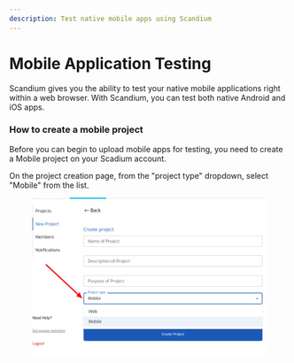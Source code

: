 ```yaml
---
description: Test native mobile apps using Scandium
---
```


# Mobile Application Testing

Scandium gives you the ability to test your native mobile applications right within a web browser. With Scandium, you can test both native Android and iOS apps.

### How to create a mobile project

Before you can begin to upload mobile apps for testing, you need to create a Mobile project on your Scadium account.

On the project creation page, from the "project type" dropdown, select "Mobile" from the list.

<figure><img src=".gitbook/assets/image.png" alt=""><figcaption></figcaption></figure>

